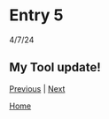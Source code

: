 # Entry 5

4/7/24
## My Tool update!


[Previous](entry04.md) | [Next](entry06.md)

[Home](../README.md)
